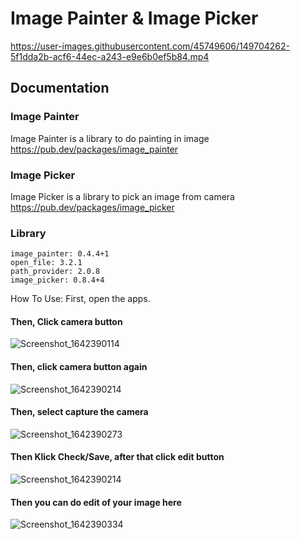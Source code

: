 # Image Painter & Image Picker

https://user-images.githubusercontent.com/45749606/149704262-5f1dda2b-acf6-44ec-a243-e9e6b0ef5b84.mp4

## Documentation
### Image Painter
Image Painter is a library to do painting in image
https://pub.dev/packages/image_painter

### Image Picker
Image Picker is a library to pick an image from camera
https://pub.dev/packages/image_picker

### Library
```
image_painter: 0.4.4+1
open_file: 3.2.1
path_provider: 2.0.8
image_picker: 0.8.4+4
```

How To Use:
First, open the apps.
#### Then, Click camera button
![Screenshot_1642390114](https://user-images.githubusercontent.com/45749606/149703717-41832627-cc8f-439a-b627-e41aea22f162.png)

#### Then, click camera button again
![Screenshot_1642390214](https://user-images.githubusercontent.com/45749606/149703814-c2c53d16-e37a-4767-bbae-0c867920d1c9.png)

#### Then, select capture the camera
![Screenshot_1642390273](https://user-images.githubusercontent.com/45749606/149703892-a14c867b-aefe-43d3-9add-2178bd6671bf.png)

#### Then Klick Check/Save, after that click edit button
![Screenshot_1642390214](https://user-images.githubusercontent.com/45749606/149703814-c2c53d16-e37a-4767-bbae-0c867920d1c9.png)

#### Then you can do edit of your image here
![Screenshot_1642390334](https://user-images.githubusercontent.com/45749606/149703958-07e3e85e-2059-4062-9204-c1a63692e161.png)

